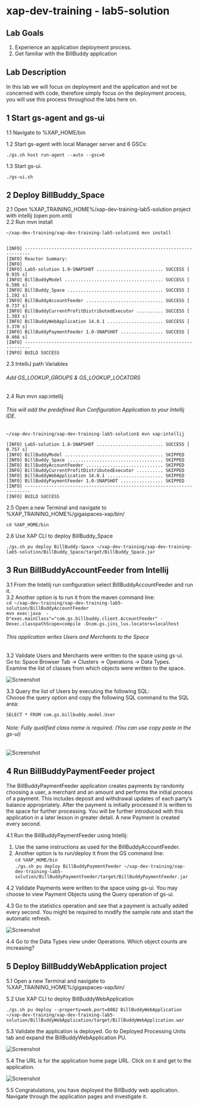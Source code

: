 # xap-dev-training - lab5-solution

## Lab Goals

1. Experience an application deployment process. <br />
2. Get familiar with the BillBuddy application <br />

## Lab Description
In this lab we will focus on deployment and the application and not be concerned with code, therefore simply focus on the deployment process, you will use this process throughout the labs here on.

## 1	Start gs-agent and gs-ui 

1.1 Navigate to %XAP_HOME/bin <br />
        
1.2 Start gs-agent with local Manager server and 6 GSCs:

    ./gs.sh host run-agent --auto --gsc=6
    
1.3 Start gs-ui.

    ./gs-ui.sh
    
## 2	Deploy BillBuddy_Space
    
2.1 Open %XAP_TRAINING_HOME%/xap-dev-training-lab5-solution project with intellij (open pom.xml) <br />
2.2 Run mvn install <br />

    ~/xap-dev-training/xap-dev-training-lab5-solution$ mvn install
    
    
    [INFO] ------------------------------------------------------------------------
    [INFO] Reactor Summary:
    [INFO] 
    [INFO] Lab5-solution 1.0-SNAPSHOT ......................... SUCCESS [  0.935 s]
    [INFO] BillBuddyModel ..................................... SUCCESS [  6.586 s]
    [INFO] BillBuddy_Space .................................... SUCCESS [  1.192 s]
    [INFO] BillBuddyAccountFeeder ............................. SUCCESS [  0.737 s]
    [INFO] BillBuddyCurrentProfitDistributedExecutor .......... SUCCESS [  1.393 s]
    [INFO] BillBuddyWebApplication 14.0.1 ..................... SUCCESS [  3.370 s]
    [INFO] BillBuddyPaymentFeeder 1.0-SNAPSHOT ................ SUCCESS [  0.466 s]
    [INFO] ------------------------------------------------------------------------
    [INFO] BUILD SUCCESS

2.3 IntelliJ path Variables

###### Add GS_LOOKUP_GROUPS & GS_LOOKUP_LOCATORS

2.4 Run mvn xap:intellij

###### This will add the predefined Run Configuration Application to your Intellij IDE.

    ~/xap-dev-training/xap-dev-training-lab5-solution$ mvn xap:intellij
    
    [INFO] Lab5-solution 1.0-SNAPSHOT ......................... SUCCESS [  0.757 s]
    [INFO] BillBuddyModel ..................................... SKIPPED
    [INFO] BillBuddy_Space .................................... SKIPPED
    [INFO] BillBuddyAccountFeeder ............................. SKIPPED
    [INFO] BillBuddyCurrentProfitDistributedExecutor .......... SKIPPED
    [INFO] BillBuddyWebApplication 14.0.1 ..................... SKIPPED
    [INFO] BillBuddyPaymentFeeder 1.0-SNAPSHOT ................ SKIPPED
    [INFO] ------------------------------------------------------------------------
    [INFO] BUILD SUCCESS


2.5 Open a new Terminal and navigate to %XAP_TRAINING_HOME%/gigaspaces-xap/bin/ <br />

    cd %XAP_HOME/bin
           
2.6 Use XAP CLI to deploy BillBuddy_Space
 
    ./gs.sh pu deploy BillBuddy-Space ~/xap-dev-training/xap-dev-training-lab5-solution/BillBuddy_Space/target/BillBuddy_Space.jar 

## 3	Run BillBuddyAccountFeeder from Intellij

3.1 From the Intellij run configuration select BillBuddyAccountFeeder and run it.<br>
3.2 Another option is to run it from the maven command line:<br>
    `cd ~/xap-dev-training/xap-dev-training-lab5-solution/BillBuddyAccountFeeder`<br>
    `mvn exec:java  -D"exec.mainClass"="com.gs.billbuddy.client.AccountFeeder" -Dexec.classpathScope=compile -Dcom.gs.jini_lus.locators=localhost`<br>

###### This application writes Users and Merchants to the Space
 
3.2 Validate Users and Merchants were written to the space using gs-ui. <br />
 Go to: Space Browser Tab -> Clusters -> Operations -> Data Types. <br />
 Examine the list of classes from which objects were written to the space.
 
![Screenshot](./Pictures/Picture1.png)

3.3 Query the list of Users by executing the following SQL: <br />
Choose the query option and copy the following SQL command to the SQL area: <br />

    SELECT * FROM com.gs.billbuddy.model.User
    
###### Note: Fully qualified class name is required. (You can use copy paste in the gs-ui)

![Screenshot](./Pictures/Picture2.png)

## 4	Run BillBuddyPaymentFeeder project
The BillBuddyPaymentFeeder application creates payments by randomly choosing a user, 
a merchant and an amount and performs the initial process of a payment. 
This includes deposit and withdrawal updates of each party’s balance appropriately. 
After the payment is initially processed it is written to the space for further processing. 
You will be further introduced with this application in a later lesson in greater detail. 
A new Payment is created every second.
 
4.1 Run the BillBuddyPaymentFeeder using Intellij: 
1.   Use the same instructions as used for the BillBuddyAccountFeeder.
2.   Another option is to run/deploy it from the GS command line:<br>
    `cd %XAP_HOME/bin`<br>
    `./gs.sh pu deploy BillBuddyPaymentFeeder ~/xap-dev-training/xap-dev-training-lab5-solution/BillBuddyPaymentFeeder/target/BillBuddyPaymentFeeder.jar`<br>

4.2 Validate Payments were written to the space using gs-ui. 
You may choose to view Payment Objects using the Query operation of gs-ui.
 
4.3 Go to the statistics operation and see that a payment is actually added every second.
You might be required to modify the sample rate and start the automatic refresh.

![Screenshot](./Pictures/Picture3.png)

4.4 Go to the Data Types view under Operations. Which object counts are increasing?

## 5 Deploy BillBuddyWebApplication project

5.1 Open a new Terminal and navigate to %XAP_TRAINING_HOME%/gigaspaces-xap/bin/

5.2 Use XAP CLI to deploy BillBuddyWebApplication
 
    ./gs.sh pu deploy --property=web.port=8082 BillBuddyWebApplication ~/xap-dev-training/xap-dev-training-lab5-solution/BillBuddyWebApplication/target/BillBuddyWebApplication.war

5.3 Validate the application is deployed. 
Go to Deployed Processing Units tab and expand the BillBuddyWebApplication PU.

![Screenshot](./Pictures/Picture4.png)

5.4 The URL is for the application home page URL. 
Click on it and get to the application. 

![Screenshot](./Pictures/Picture5.png)

5.5 Congratulations, you have deployed the BillBuddy web application. 
Navigate through the application pages and investigate it.
